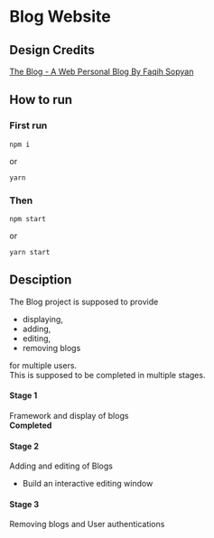 # Blog Website

## Design Credits

[The Blog - A Web Personal Blog By Faqih Sopyan](https://www.figma.com/community/file/1235152009438565697)

## How to run

### First run
```shell
npm i
```
or
```shell
yarn
```

### Then
```shell
npm start
```
or 
```shell
yarn start 
```

## Desciption 

The Blog project is supposed to provide 
- displaying,
- adding,
- editing,
- removing blogs

for multiple users.  
This is supposed to be completed in multiple stages.

#### Stage 1 
Framework and display of blogs  
**Completed**

#### Stage 2
Adding and editing of Blogs
- Build an interactive editing window

#### Stage 3
Removing blogs and User authentications
